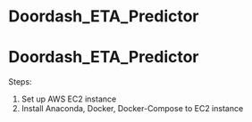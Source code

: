 # Doordash_ETA_Predictor
# Doordash_ETA_Predictor

Steps:

1.  Set up AWS EC2 instance
2.  Install Anaconda, Docker, Docker-Compose to EC2 instance
